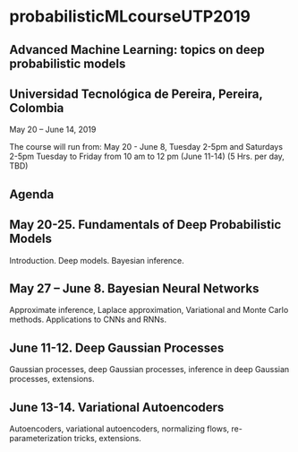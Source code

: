 # probabilisticMLcourseUTP2019


## Advanced Machine Learning: topics on deep probabilistic models
## Universidad Tecnológica de Pereira, Pereira, Colombia 

May 20 – June 14, 2019

The course will run from:
May 20 - June 8, Tuesday 2-5pm and Saturdays 2-5pm
Tuesday to Friday from 10 am to 12 pm (June 11-14) (5 Hrs. per day, TBD)

## Agenda
## May 20-25. Fundamentals of Deep Probabilistic Models
Introduction. Deep models. Bayesian inference.
## May 27 – June 8. Bayesian Neural Networks
Approximate inference, Laplace approximation, Variational and Monte Carlo
methods. Applications to CNNs and RNNs.
## June 11-12. Deep Gaussian Processes
Gaussian processes, deep Gaussian processes, inference in deep Gaussian
processes, extensions.
## June 13-14. Variational Autoencoders
Autoencoders, variational autoencoders, normalizing flows, re-parameterization
tricks, extensions.
